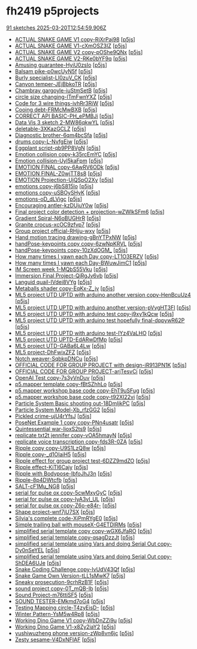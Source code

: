 # fh2419 p5projects
[91 sketches 2025-03-20T12:54:59.906Z](./downloads/gen/sketches_recent.md)

- [ACTUAL SNAKE GAME V1 copy-RjXrPaj98](./p5projects/ACTUAL%20SNAKE%20GAME%20V1%20copy-RjXrPaj98) [[p5js](https://editor.p5js.org/fh2419/sketches/RjXrPaj98)]
- [ACTUAL SNAKE GAME V1-cXmOSZ3IZ](./p5projects/ACTUAL%20SNAKE%20GAME%20V1-cXmOSZ3IZ) [[p5js](https://editor.p5js.org/fh2419/sketches/cXmOSZ3IZ)]
- [ACTUAL SNAKE GAME V2 copy-pOShe9QNx](./p5projects/ACTUAL%20SNAKE%20GAME%20V2%20copy-pOShe9QNx) [[p5js](https://editor.p5js.org/fh2419/sketches/pOShe9QNx)]
- [ACTUAL SNAKE GAME V2-RKe0bYF9q](./p5projects/ACTUAL%20SNAKE%20GAME%20V2-RKe0bYF9q) [[p5js](https://editor.p5js.org/fh2419/sketches/RKe0bYF9q)]
- [Amusing guarantee-HyiU0zsIo](./p5projects/Amusing%20guarantee-HyiU0zsIo) [[p5js](https://editor.p5js.org/fh2419/sketches/HyiU0zsIo)]
- [Balsam pike-p0wcUyN5f](./p5projects/Balsam%20pike-p0wcUyN5f) [[p5js](https://editor.p5js.org/fh2419/sketches/p0wcUyN5f)]
- [Burly specialist-LI0zuV\_CK](./p5projects/Burly%20specialist-LI0zuV_CK) [[p5js](https://editor.p5js.org/fh2419/sketches/LI0zuV_CK)]
- [Canyon temper-JEjBbkoTR](./p5projects/Canyon%20temper-JEjBbkoTR) [[p5js](https://editor.p5js.org/fh2419/sketches/JEjBbkoTR)]
- [Chambray gargoyle-iuStmSetB](./p5projects/Chambray%20gargoyle-iuStmSetB) [[p5js](https://editor.p5js.org/fh2419/sketches/iuStmSetB)]
- [circle size changing-lTmFwnYXZ](./p5projects/circle%20size%20changing-lTmFwnYXZ) [[p5js](https://editor.p5js.org/fh2419/sketches/lTmFwnYXZ)]
- [Code for 3 wire things-ivhRr3RiW](./p5projects/Code%20for%203%20wire%20things-ivhRr3RiW) [[p5js](https://editor.p5js.org/fh2419/sketches/ivhRr3RiW)]
- [Cooing debt-FRMcMwBXB](./p5projects/Cooing%20debt-FRMcMwBXB) [[p5js](https://editor.p5js.org/fh2419/sketches/FRMcMwBXB)]
- [CORRECT API BASIC-PH\_ePMBJi](./p5projects/CORRECT%20API%20BASIC-PH_ePMBJi) [[p5js](https://editor.p5js.org/fh2419/sketches/PH_ePMBJi)]
- [Data Vis 3 sketch 2-MW86qkwYL](./p5projects/Data%20Vis%203%20sketch%202-MW86qkwYL) [[p5js](https://editor.p5js.org/fh2419/sketches/MW86qkwYL)]
- [deletable-3XKazGCLZ](./p5projects/deletable-3XKazGCLZ) [[p5js](https://editor.p5js.org/fh2419/sketches/3XKazGCLZ)]
- [Diagnostic brother-6qm4bcSfa](./p5projects/Diagnostic%20brother-6qm4bcSfa) [[p5js](https://editor.p5js.org/fh2419/sketches/6qm4bcSfa)]
- [drums copy-L-NvfgEiw](./p5projects/drums%20copy-L-NvfgEiw) [[p5js](https://editor.p5js.org/fh2419/sketches/L-NvfgEiw)]
- [Eggplant script-qb9PP8VgN](./p5projects/Eggplant%20script-qb9PP8VgN) [[p5js](https://editor.p5js.org/fh2419/sketches/qb9PP8VgN)]
- [Emotion collision copy-k35rcEmYC](./p5projects/Emotion%20collision%20copy-k35rcEmYC) [[p5js](https://editor.p5js.org/fh2419/sketches/k35rcEmYC)]
- [Emotion collision-Uyl5kaFpm](./p5projects/Emotion%20collision-Uyl5kaFpm) [[p5js](https://editor.p5js.org/fh2419/sketches/Uyl5kaFpm)]
- [EMOTION FINAL copy-6AwRV6ODk](./p5projects/EMOTION%20FINAL%20copy-6AwRV6ODk) [[p5js](https://editor.p5js.org/fh2419/sketches/6AwRV6ODk)]
- [EMOTION FINAL-Z0wjTT8s8](./p5projects/EMOTION%20FINAL-Z0wjTT8s8) [[p5js](https://editor.p5js.org/fh2419/sketches/Z0wjTT8s8)]
- [EMOTION Projection-UjQSpO2Xy](./p5projects/EMOTION%20Projection-UjQSpO2Xy) [[p5js](https://editor.p5js.org/fh2419/sketches/UjQSpO2Xy)]
- [emotions copy-j6bS815lo](./p5projects/emotions%20copy-j6bS815lo) [[p5js](https://editor.p5js.org/fh2419/sketches/j6bS815lo)]
- [emotions copy-uSBOySHyK](./p5projects/emotions%20copy-uSBOySHyK) [[p5js](https://editor.p5js.org/fh2419/sketches/uSBOySHyK)]
- [emotions-oD\_dLVigc](./p5projects/emotions-oD_dLVigc) [[p5js](https://editor.p5js.org/fh2419/sketches/oD_dLVigc)]
- [Encouraging antler-kzDUjuY0w](./p5projects/Encouraging%20antler-kzDUjuY0w) [[p5js](https://editor.p5js.org/fh2419/sketches/kzDUjuY0w)]
- [Final project color detection + projection-wZWlkSFm6](./p5projects/Final%20project%20color%20detection%20%2B%20projection-wZWlkSFm6) [[p5js](https://editor.p5js.org/fh2419/sketches/wZWlkSFm6)]
- [Gradient Spiral-N6oBUGHrR](./p5projects/Gradient%20Spiral-N6oBUGHrR) [[p5js](https://editor.p5js.org/fh2419/sketches/N6oBUGHrR)]
- [Granite crocus-xcOC9zfvp7](./p5projects/Granite%20crocus-xcOC9zfvp7) [[p5js](https://editor.p5js.org/fh2419/sketches/cOC9zfvp7)]
- [Group project official-RHjju-wxy](./p5projects/Group%20project%20official-RHjju-wxy) [[p5js](https://editor.p5js.org/fh2419/sketches/RHjju-wxy)]
- [Hand motion tracing drawing-gBnYTPxNW](./p5projects/Hand%20motion%20tracing%20drawing-gBnYTPxNW) [[p5js](https://editor.p5js.org/fh2419/sketches/gBnYTPxNW)]
- [handPose-keypoints copy copy-6zwNpKRVL](./p5projects/handPose-keypoints%20copy%20copy-6zwNpKRVL) [[p5js](https://editor.p5js.org/fh2419/sketches/6zwNpKRVL)]
- [handPose-keypoints copy-10zXdOGM\_](./p5projects/handPose-keypoints%20copy-10zXdOGM_) [[p5js](https://editor.p5js.org/fh2419/sketches/10zXdOGM_)]
- [How many times I yawn each Day copy-LT1O3ERZV](./p5projects/How%20many%20times%20I%20yawn%20each%20Day%20copy-LT1O3ERZV) [[p5js](https://editor.p5js.org/fh2419/sketches/LT1O3ERZV)]
- [How many times I yawn each Day-BWuwJimC1](./p5projects/How%20many%20times%20I%20yawn%20each%20Day-BWuwJimC1) [[p5js](https://editor.p5js.org/fh2419/sketches/BWuwJimC1)]
- [IM Screen week 1-MQbS55Vku](./p5projects/IM%20Screen%20week%201-MQbS55Vku) [[p5js](https://editor.p5js.org/fh2419/sketches/MQbS55Vku)]
- [Immersion Final Project-QjRgJv6vb](./p5projects/Immersion%20Final%20Project-QjRgJv6vb) [[p5js](https://editor.p5js.org/fh2419/sketches/QjRgJv6vb)]
- [Languid quail-IVdei8VYg](./p5projects/Languid%20quail-IVdei8VYg) [[p5js](https://editor.p5js.org/fh2419/sketches/IVdei8VYg)]
- [Metaballs shader copy-EqKx-Z\_jv](./p5projects/Metaballs%20shader%20copy-EqKx-Z_jv) [[p5js](https://editor.p5js.org/fh2419/sketches/EqKx-Z_jv)]
- [ML5 project UTD UPTD with arduino another version copy-HenBcuUz4](./p5projects/ML5%20project%20UTD%20UPTD%20with%20arduino%20another%20version%20copy-HenBcuUz4) [[p5js](https://editor.p5js.org/fh2419/sketches/HenBcuUz4)]
- [ML5 project UTD UPTD with arduino another version-pVvgHT3Fl](./p5projects/ML5%20project%20UTD%20UPTD%20with%20arduino%20another%20version-pVvgHT3Fl) [[p5js](https://editor.p5js.org/fh2419/sketches/pVvgHT3Fl)]
- [ML5 project UTD UPTD with arduino test copy-j9xy1kQcw](./p5projects/ML5%20project%20UTD%20UPTD%20with%20arduino%20test%20copy-j9xy1kQcw) [[p5js](https://editor.p5js.org/fh2419/sketches/j9xy1kQcw)]
- [ML5 project UTD UPTD with arduino test hopefully final-dppywR62P](./p5projects/ML5%20project%20UTD%20UPTD%20with%20arduino%20test%20hopefully%20final-dppywR62P) [[p5js](https://editor.p5js.org/fh2419/sketches/dppywR62P)]
- [ML5 project UTD UPTD with arduino test-IYz4VaLHO](./p5projects/ML5%20project%20UTD%20UPTD%20with%20arduino%20test-IYz4VaLHO) [[p5js](https://editor.p5js.org/fh2419/sketches/IYz4VaLHO)]
- [ML5 project UTD UPTD-EdARwDfMp](./p5projects/ML5%20project%20UTD%20UPTD-EdARwDfMp) [[p5js](https://editor.p5js.org/fh2419/sketches/EdARwDfMp)]
- [ML5 project UTD-GABa6L4Lw](./p5projects/ML5%20project%20UTD-GABa6L4Lw) [[p5js](https://editor.p5js.org/fh2419/sketches/GABa6L4Lw)]
- [ML5 project-DhFwixZFZ](./p5projects/ML5%20project-DhFwixZFZ) [[p5js](https://editor.p5js.org/fh2419/sketches/DhFwixZFZ)]
- [Notch weaver-SqbkpDNCu](./p5projects/Notch%20weaver-SqbkpDNCu) [[p5js](https://editor.p5js.org/fh2419/sketches/SqbkpDNCu)]
- [OFFICIAL CODE FOR GROUP PROJECT with design-iR913PN1K](./p5projects/OFFICIAL%20CODE%20FOR%20GROUP%20PROJECT%20with%20design-iR913PN1K) [[p5js](https://editor.p5js.org/fh2419/sketches/iR913PN1K)]
- [OFFICIAL CODE FOR GROUP PROJECT-arjTesvCi](./p5projects/OFFICIAL%20CODE%20FOR%20GROUP%20PROJECT-arjTesvCi) [[p5js](https://editor.p5js.org/fh2419/sketches/arjTesvCi)]
- [OpenAI Test copy-7s3yVnDuv](./p5projects/OpenAI%20Test%20copy-7s3yVnDuv) [[p5js](https://editor.p5js.org/fh2419/sketches/7s3yVnDuv)]
- [p5.mapper template copy-fBtSZhhLo](./p5projects/p5.mapper%20template%20copy-fBtSZhhLo) [[p5js](https://editor.p5js.org/fh2419/sketches/fBtSZhhLo)]
- [p5.mapper workshop base code copy-EhT9uSFug](./p5projects/p5.mapper%20workshop%20base%20code%20copy-EhT9uSFug) [[p5js](https://editor.p5js.org/fh2419/sketches/EhT9uSFug)]
- [p5.mapper workshop base code copy-t92XI22vi](./p5projects/p5.mapper%20workshop%20base%20code%20copy-t92XI22vi) [[p5js](https://editor.p5js.org/fh2419/sketches/t92XI22vi)]
- [Particle System Basic shooting out-18DmIjkPC](./p5projects/Particle%20System%20Basic%20shooting%20out-18DmIjkPC) [[p5js](https://editor.p5js.org/fh2419/sketches/18DmIjkPC)]
- [Particle System Model-Xb\_rfzGG2](./p5projects/Particle%20System%20Model-Xb_rfzGG2) [[p5js](https://editor.p5js.org/fh2419/sketches/Xb_rfzGG2)]
- [Pickled crime-ujU4rYfsJ](./p5projects/Pickled%20crime-ujU4rYfsJ) [[p5js](https://editor.p5js.org/fh2419/sketches/ujU4rYfsJ)]
- [PoseNet Example 1 copy copy-PNn4usatr](./p5projects/PoseNet%20Example%201%20copy%20copy-PNn4usatr) [[p5js](https://editor.p5js.org/fh2419/sketches/PNn4usatr)]
- [Quintessential war-IioxS2ts9](./p5projects/Quintessential%20war-IioxS2ts9) [[p5js](https://editor.p5js.org/fh2419/sketches/IioxS2ts9)]
- [replicate txt2t jennifer copy-vOA5hmayN](./p5projects/replicate%20txt2t%20jennifer%20copy-vOA5hmayN) [[p5js](https://editor.p5js.org/fh2419/sketches/vOA5hmayN)]
- [replicate voice transcription copy-fds3R-0ZA](./p5projects/replicate%20voice%20transcription%20copy-fds3R-0ZA) [[p5js](https://editor.p5js.org/fh2419/sketches/fds3R-0ZA)]
- [Ripple copy copy-U9S1LzQ8w](./p5projects/Ripple%20copy%20copy-U9S1LzQ8w) [[p5js](https://editor.p5js.org/fh2419/sketches/U9S1LzQ8w)]
- [Ripple copy-\_d1OIaiH5](./p5projects/Ripple%20copy-_d1OIaiH5) [[p5js](https://editor.p5js.org/fh2419/sketches/_d1OIaiH5)]
- [Ripple effect for group project test-6DZZ9mdZO](./p5projects/Ripple%20effect%20for%20group%20project%20test-6DZZ9mdZO) [[p5js](https://editor.p5js.org/fh2419/sketches/6DZZ9mdZO)]
- [Ripple effect-KiTl6Cajy](./p5projects/Ripple%20effect-KiTl6Cajy) [[p5js](https://editor.p5js.org/fh2419/sketches/KiTl6Cajy)]
- [Ripple with Bodypose-IbfoJhJ3n](./p5projects/Ripple%20with%20Bodypose-IbfoJhJ3n) [[p5js](https://editor.p5js.org/fh2419/sketches/IbfoJhJ3n)]
- [Ripple-8p4DWtcfb](./p5projects/Ripple-8p4DWtcfb) [[p5js](https://editor.p5js.org/fh2419/sketches/8p4DWtcfb)]
- [SALT-cF1Mu\_NG8](./p5projects/SALT-cF1Mu_NG8) [[p5js](https://editor.p5js.org/fh2419/sketches/cF1Mu_NG8)]
- [serial for pulse ox copy-5cwMxyGyC](./p5projects/serial%20for%20pulse%20ox%20copy-5cwMxyGyC) [[p5js](https://editor.p5js.org/fh2419/sketches/5cwMxyGyC)]
- [serial for pulse ox copy-IyA3vI\_UL](./p5projects/serial%20for%20pulse%20ox%20copy-IyA3vI_UL) [[p5js](https://editor.p5js.org/fh2419/sketches/IyA3vI_UL)]
- [serial for pulse ox copy-Z6o-e84r-](./p5projects/serial%20for%20pulse%20ox%20copy-Z6o-e84r-) [[p5js](https://editor.p5js.org/fh2419/sketches/Z6o-e84r-)]
- [Shape project-wnf7jU7SX](./p5projects/Shape%20project-wnf7jU7SX) [[p5js](https://editor.p5js.org/fh2419/sketches/wnf7jU7SX)]
- [Silvia's complete code-XjPmRYgE0](./p5projects/Silvia's%20complete%20code-XjPmRYgE0) [[p5js](https://editor.p5js.org/fh2419/sketches/XjPmRYgE0)]
- [Simple trailing ball with mouseX-G4ETDlRMs](./p5projects/Simple%20trailing%20ball%20with%20mouseX-G4ETDlRMs) [[p5js](https://editor.p5js.org/fh2419/sketches/G4ETDlRMs)]
- [simplified serial template copy copy-wGX6JfaRO](./p5projects/simplified%20serial%20template%20copy%20copy-wGX6JfaRO) [[p5js](https://editor.p5js.org/fh2419/sketches/wGX6JfaRO)]
- [simplified serial template copy-qsagDzzJt](./p5projects/simplified%20serial%20template%20copy-qsagDzzJt) [[p5js](https://editor.p5js.org/fh2419/sketches/qsagDzzJt)]
- [simplified serial template using Vars and doing Serial Out copy-Dy0nSeYEL](./p5projects/simplified%20serial%20template%20using%20Vars%20and%20doing%20Serial%20Out%20copy-Dy0nSeYEL) [[p5js](https://editor.p5js.org/fh2419/sketches/Dy0nSeYEL)]
- [simplified serial template using Vars and doing Serial Out copy-ShDEA6UJe](./p5projects/simplified%20serial%20template%20using%20Vars%20and%20doing%20Serial%20Out%20copy-ShDEA6UJe) [[p5js](https://editor.p5js.org/fh2419/sketches/ShDEA6UJe)]
- [Snake Coding Challenge copy-IvUdV43Qf](./p5projects/Snake%20Coding%20Challenge%20copy-IvUdV43Qf) [[p5js](https://editor.p5js.org/fh2419/sketches/IvUdV43Qf)]
- [Snake Game Own Version-tLL1sMwK7](./p5projects/Snake%20Game%20Own%20Version-tLL1sMwK7) [[p5js](https://editor.p5js.org/fh2419/sketches/tLL1sMwK7)]
- [Sneaky prosecution-9crhRzB1F](./p5projects/Sneaky%20prosecution-9crhRzB1F) [[p5js](https://editor.p5js.org/fh2419/sketches/9crhRzB1F)]
- [sound project copy-0T\_mQB-Ib](./p5projects/sound%20project%20copy-0T_mQB-Ib) [[p5js](https://editor.p5js.org/fh2419/sketches/0T_mQB-Ib)]
- [Sound Project-m76ttiSF5](./p5projects/Sound%20Project-m76ttiSF5) [[p5js](https://editor.p5js.org/fh2419/sketches/m76ttiSF5)]
- [SOUND TESTER-EMkmd7oG4](./p5projects/SOUND%20TESTER-EMkmd7oG4) [[p5js](https://editor.p5js.org/fh2419/sketches/EMkmd7oG4)]
- [Testing Mapping circle-T4zyEisD-](./p5projects/Testing%20Mapping%20circle-T4zyEisD-) [[p5js](https://editor.p5js.org/fh2419/sketches/T4zyEisD-)]
- [Winter Pattern-YsM5w4Rp8](./p5projects/Winter%20Pattern-YsM5w4Rp8) [[p5js](https://editor.p5js.org/fh2419/sketches/YsM5w4Rp8)]
- [Working Dino Game V1 copy-WbDnZZi9u](./p5projects/Working%20Dino%20Game%20V1%20copy-WbDnZZi9u) [[p5js](https://editor.p5js.org/fh2419/sketches/WbDnZZi9u)]
- [Working Dino Game V1-x8Zy2iaY2](./p5projects/Working%20Dino%20Game%20V1-x8Zy2iaY2) [[p5js](https://editor.p5js.org/fh2419/sketches/x8Zy2iaY2)]
- [yushiwuzheng phone version-zWp8vn6jc](./p5projects/yushiwuzheng%20phone%20version-zWp8vn6jc) [[p5js](https://editor.p5js.org/fh2419/sketches/zWp8vn6jc)]
- [Zesty sesame-V4DxNFIAF](./p5projects/Zesty%20sesame-V4DxNFIAF) [[p5js](https://editor.p5js.org/fh2419/sketches/V4DxNFIAF)]